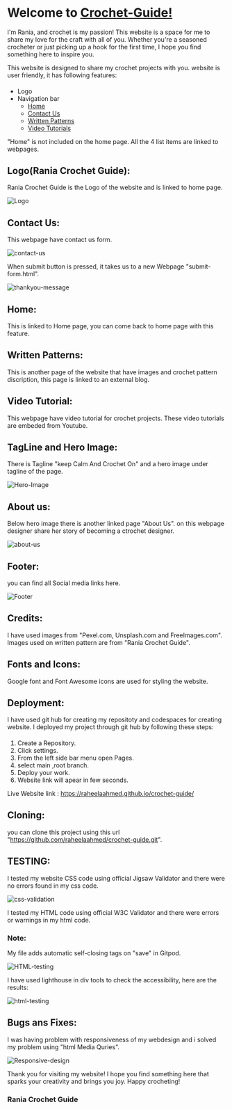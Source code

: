 # Welcome to [Crochet-Guide!](https://raheelaahmed.github.io/crochet-guide/index.html)



I'm Rania, and crochet is my passion! This website is a space for me to share my love for the craft with all of you. Whether you're a seasoned crocheter or just picking up a hook for the first time, I hope you find something here to inspire you.

This website is designed to share my crochet projects with you.
website is user friendly, it has following features:


####
- Logo
- Navigation bar
    - [Home](https://raheelaahmed.github.io/crochet-guide/index.html)
    - [Contact Us](https://raheelaahmed.github.io/crochet-guide/contact-us.html)
    - [Written Patterns](https://raheelaahmed.github.io/crochet-guide/written-patterns.html)
    - [Video Tutorials](https://raheelaahmed.github.io/crochet-guide/video-tutorials.html)


"Home" is not included on the home page. All the 4 list items are linked to webpages.
## Logo(Rania Crochet Guide):
 Rania Crochet Guide is the Logo of the website and is linked to home page.


![Logo](documents/screenshots/logo.png)



## Contact Us:
 This webpage have contact us form.



![contact-us](documents/screenshots/contactus.png)





When submit button is pressed, it takes us to a new Webpage "submit-form.html".






![thankyou-message](documents/screenshots/thankyou.png)








## Home: 
This is linked to Home page, you can come back to home page with this feature.


## Written Patterns:
This is another page of the website that have images and  crochet pattern discription, this page is linked to an external blog.




## Video Tutorial:
This  webpage  have video tutorial for crochet projects. These video tutorials are embeded from Youtube.



## TagLine and Hero Image:

There is Tagline "keep Calm And Crochet On" and  a hero image under tagline of the page.



 ![Hero-Image](documents/screenshots/home.png)




## About us:
 
 
 Below hero image there is another linked page "About Us".
 on this webpage designer share her story of becoming a ctrochet designer.
 



![about-us](documents/screenshots/about-us.png)



## Footer:
 you can find all Social media links here. 


 ![Footer](assets/images/footer.png)




## Credits:

I have used  images from "Pexel.com, Unsplash.com and FreeImages.com". Images used on written pattern are from "Rania Crochet Guide".



## Fonts and Icons:
 Google font and Font Awesome icons are used for styling the website.



## Deployment:

 I have used git hub for creating my repositoty and codespaces for creating website. I deployed my project through git hub by following these steps:


####

1. Create a Repository.
1.  Click settings.
1.  From the left side bar  menu open Pages.
1. select main ,root branch.
1.  Deploy your work.
1. Website link will apear in few seconds.


 Live Website link : https://raheelaahmed.github.io/crochet-guide/



## Cloning:

 you can clone this project using this url "https://github.com/raheelaahmed/crochet-guide.git".





## TESTING: 

I tested my website  CSS code using official Jigsaw Validator and there were no errors found in my css code.






![css-validation](documents/screenshots/css-validation.png)






I tested my HTML code using official W3C Validator and there were errors or warnings in my html code.

### Note: 

My file adds automatic self-closing tags on "save" in Gitpod.





![HTML-testing](documents/screenshots/html-testing.png)












I  have used lighthouse  in div tools to check the accessibility, here are the results:







![html-testing](documents/screenshots/performance-testing.png)



## Bugs ans Fixes:

I was having problem with responsiveness of my webdesign and i solved my problem using "html Media Quries".





![Responsive-design](documents/screenshots/responsivene-design.png)







Thank you for visiting my website! I hope you find something here that sparks your creativity and brings you joy. Happy crocheting!








### Rania Crochet Guide
